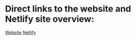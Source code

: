 # Direct links to the website and Netlify site overview:

[Website](https://smt201groupproject.netlify.app/)
[Netlify](https://app.netlify.com/sites/smt201groupproject/overview)

